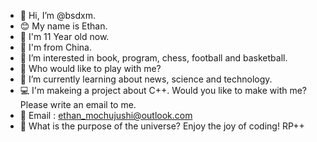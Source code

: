 - 👋 Hi, I’m @bsdxm.
- 😊 My name is Ethan.
- 🙋 I'm 11 Year old now.
- 🚩 I'm from China.
- 👀 I’m interested in book, program, chess, football and basketball.
- 🏀 Who would like to play with me?
- 📘 I’m currently learning about news, science and technology.
- 💻 I'm makeing a project about C++. Would you like to make with me? Please write an email to me.
- 📧 Email : ethan_mochujushi@outlook.com
- 🌌 What is the purpose of the universe? Enjoy the joy of coding! RP++ 
